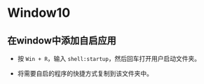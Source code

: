 # Window10

## 在window中添加自启应用

- 按 `Win + R`，输入 `shell:startup`，然后回车打开用户启动文件夹。

- 将需要自启的程序的快捷方式复制到该文件夹中。